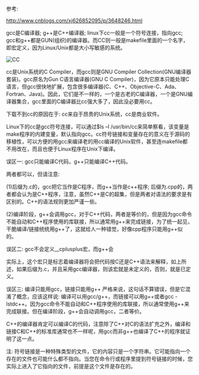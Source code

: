 参考: 

http://www.cnblogs.com/xj626852095/p/3648246.html

gcc是C编译器; g\+\+是C\+\+编译器; linux下cc一般是一个符号连接，指向gcc; gcc和g\+\+都是GUN(组织)的编译器。而CC则一般是makefile里面的一个名字，即宏定义，因为Linux/Unix都是大小写敏感的系统。

![CC](images/cc.png)

cc是Unix系统的C Compiler，而gcc则是GNU Compiler Collection(GNU编译器套装)。gcc原名为Gun C语言编译器(GNU C Compiler)，因为它原本只能处理C语言，但gcc很快地扩展，包含很多编译器(C、C\+\+、Objective-C、Ada、Fortran、Java)。因此，它们是不一样的，一个是古老的C编译器，一个是GNU编译器集合，gcc里面的C编译器比cc强大多了，因此没必要用cc。

下载不到cc的原因在于: cc来自于昂贵的Unix系统，cc是商业软件。

Linux下的cc是gcc符号连接，可以通过$ls –l /usr/bin/cc来简单察看，该变量是make程序的内建变量，默认指向gcc。cc符号链接和变量存在的意义在于源码的移植性，可以方便的用gcc来编译老的用cc编译的Unix软件，甚至连makefile都不用改在，而且也便于Linux程序在Unix下编译。
 
误区一: gcc只能编译C代码，g\+\+只能编译C\+\+代码。

两者都可以，但请注意: 

(1)后缀为.c的，gcc把它当作是C程序，而g\+\+当作是c\+\+程序; 后缀为.cpp的，两者都会认为是C\+\+程序，注意，虽然C\+\+是C的超集，但是两者对语法的要求是有区别的。C\+\+的语法规则更加严谨一些。

(2)编译阶段，g\+\+会调用gcc，对于C\+\+代码，两者是等价的，但是因为gcc命令不能自动和C\+\+程序使用的库联接，所以通常用g++来完成链接，为了统一起见，干脆编译/链接统统用g\+\+了，这就给人一种错觉，好像cpp程序只能用g\+\+似的。
 
误区二: gcc不会定义__cplusplus宏，而g\+\+会

实际上，这个宏只是标志着编译器将会把代码按C还是C\+\+语法来解释，如上所述，如果后缀为.c，并且采用gcc编译器，则该宏就是未定义的，否则，就是已定义。
 
误区三: 编译只能用gcc，链接只能用g\+\+
严格来说，这句话不算错误，但是它混淆了概念，应该这样说: 编译可以用gcc/g\+\+，而链接可以用g\+\+或者gcc -lstdc\+\+。因为gcc命令不能自动和C\+\+程序使用的库联接，所以通常使用g\+\+来完成联接。但在编译阶段，g\+\+会自动调用gcc，二者等价。
 
C\+\+的编译器肯定可以编译C的代码，注意除了C\+\+对C的语法扩充之外，编译和链接C和C\+\+的标准库通常也不一样呢，用gcc而非g\+\+也编译了C\+\+的程序就证明了这一点。
 
注: 符号链接是一种特殊类型的文件，它的内容只是一个字符串。它可能指向一个存在的文件也可能什么都不指向。当您在命令行或程序里提到符号链接的时候，您实际上进入了它指向的文件，前提是这个文件是存在的。
